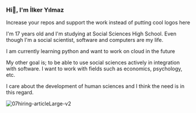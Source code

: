 ### Hi👋, I'm İlker Yılmaz

Increase your repos and support the work instead of putting cool logos here

I'm 17 years old and I'm studying at Social Sciences High School. Even though I'm a social scientist, software and computers are my life.

I am currently learning python and want to work on cloud in the future

My other goal is; to be able to use social sciences actively in integration with software. I want to work with fields such as economics, psychology, etc.

I care about the development of human sciences and I think the need is in this regard.


![07hiring-articleLarge-v2](https://user-images.githubusercontent.com/124044359/230730438-06da6a17-4e2f-4f64-80ad-173f57d6e686.gif)



